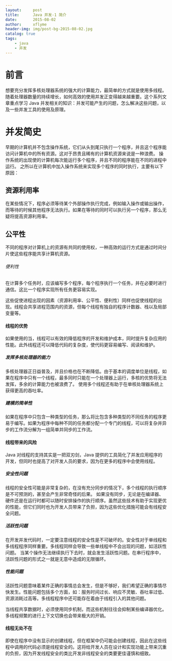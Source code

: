 ```yaml
---
layout:     post
title:      Java 并发-1 简介
date:       2015-08-02
author:     xflyme
header-img: img/post-bg-2015-08-02.jpg
catalog: true
tags:
    - java
    - 并发
---
```



# 前言
想要充分发挥多核处理器系统的强大的计算能力，最简单的方式就是使用多线程。随着处理器数量的持续增长，如何高效的使用并发正变得越来越重要。这个系列文章重点学习 Java 并发相关的知识：并发可能产生的问题，怎么解决这些问题，以及一些并发工具的使用及原理。

# 并发简史
早期的计算机并不包含操作系统，它们从头到尾只执行一个程序，并且这个程序能访问计算机中的所有资源。这对于昂贵且稀有的计算机资源来说是一种浪费。
操作系统的出现使的计算机每次能运行多个程序，并且不同的程序能在不同的进程中运行。
之所以在计算机中加入操作系统来实现多个程序的同时执行，主要有以下原因：
## 资源利用率
在某些情况下，程序必须等待某个外部操作执行完成，例如输入操作或输出操作，而等待的时候其他程序无法执行。如果在等待的同时可以执行另一个程序，那么无疑将提高资源利用率。
## 公平性
不同的程序对计算机上的资源有共同的使用权，一种高效的运行方式是通过时间分片使这些程序能共享计算机资源。
###### 便利性
在计算多个任务时，应该编写多个程序，每个程序执行一个任务，并在必要时进行通信。这比一个程序实现所有任务更容易实现。

这些促使进程出现的因素（资源利用率、公平性、便利性）同样也促使线程的出现。线程会共享进程范围内的资源，但每个线程有独自的程序计数器、栈以及局部变量等。

#### 线程的优势

如果使用的当，线程可以有效的降低程序的开发和维护成本，同时提升复杂应用的性能。此外线程还可以降低代码的复杂度，使代码更容易编写、阅读和维护。

##### 发挥多核处理器的能力
多核处理器正日益普及，并且价格也在不断降低。由于基本的调度单位是线程，如果在程序中只有一个线程，最多同时只能在一个处理器上运行，多核的优势将无法发挥，多余的计算能力也被浪费了。
使用多个线程还有助于在单核处理器系统上获得更高的吞吐率。
##### 建模的简单性
如果在程序中只包含一种类型的任务，那么将比包含多种类型的不同任务的程序更易于编写。如果为程序中每种不同的任务都分配一个专门的线程，可以将复杂并异步的工作流分解为一组简单并同步的工作流。

#### 线程带来的风险
Java 对线程的支持其实是一把双刃剑，Java 提供的工具简化了并发应用程序的开发，但同时也提高了对开发人员的要求，因为在更多的程序中会使用线程。
##### 安全性问题
线程的安全性可能是非常复杂的，在没有充分同步的情况下，多个线程的执行顺序是不可预测的，甚至会产生非常奇怪的后果。
如果没有同步，无论是在编译器、硬件还是在运行时都可以随时安排操作的执行顺序。虽然这些技术有助于实现更优的性能，但它们同时也为开发人员带来了负担，因为这些优化措施可能会有线程安全问题。
##### 活跃性问题
在开发并发代码时，一定要注意线程的安全性是不可破坏的。安全性对于单线程和多线程程序同样重要。多线程同样会导致一些单线程中不会出现的问题，如活跃性问题。
当某个操作无法继续执行下去时，就会发生活跃性问题。在串行程序中，活跃性问题的形式之一就是无意中造成的无限循环。
##### 性能问题
活跃性问题意味着某件正确的事情总会发生，但是不够好，我们希望正确的事情尽快发生。性能问题包括多个方面，如：服务时间过长、响应不灵敏、吞吐率过低、资源消耗过高等。多线程程序中还可能存在着由于线程引入的其他问题。

当线程共享数据时，必须使用同步机制，而这些机制往往会抑制某些编译器优化。多线程频繁的进行上下文切换也会带来极大的开销。
#### 线程无处不在
即使在程序中没有显示的创建线程，但在框架中仍可能会创建线程，因此在这些线程中调用的代码必须是线程安全的。这将给开发人员在设计和实现功能上带来沉重的负担，因为开发线程安全的类比开发非线程安全的类要更佳谨慎和细致。
